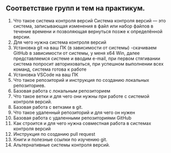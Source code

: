 ## Соответствие групп и тем на практикум.

1. Что такое система контроля версий
Система контроля версий — это система, записывающая изменения в файл или набор файлов в течение времени и позволяющая вернуться позже к определённой версии.
2. Для чего нужна система контроля версий
3. Установка git на ваш ПК (в зависимости от системы) -скачиваем GitHub в зависимости от системы, у меня x64 Win, далее представляемся системе и вводим e-mail, при первом стягивании система попросит авториховаться, при успешном выполнении всех команд, система готова к работе
4. Установка VSCode на ваш ПК
5. Что такое репозиторий и инструкция по созданию локальных репозиториев.
6. Базовая работа с локальным репозиторием
7. Что такое ветки и для чего они нужны при работе с системой контроля версий.
8. Базовая работа с ветками в git.
9. Что такое удаленный репозиторий и для чего он нужен
10. Базовая работа с удаленными репозиториями GitHub
11. Как строится и для чего нужна совместная работа в системах контроля версий
12. Инструкция по созданию pull request
13. Книги и полезные ссылки по изучению git.
14. Альтернативные системы контроля версий.

